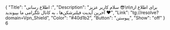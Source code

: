 {
"Title": "اطلاع رسانی :",
"Description": "سلام کاربر عزیز 😎\n\nبرای اطلاع از آخرین آپدیت فیلترشکن‌ها ، به کانال تلگرامی ما بپیوندید ❤️",
"Link": "tg://resolve?domain=Vpn_Shield",
"Color": "#40d1b2",
"Button": "پیوستن",
"Show": "off"
}
6
